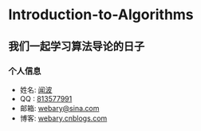 ﻿# Introduction-to-Algorithms
## 我们一起学习算法导论的日子

### 个人信息
- 姓名: [闻波](http://home.cnblogs.com/u/webary/)
- QQ  : [813577991](http://wpa.qq.com/msgrd?V=1&uin=813577991)
- 邮箱: [webary@sina.com](mailto:webary@sina.com)
- 博客: [webary.cnblogs.com](http://www.cnblogs.com/webary/)
